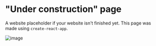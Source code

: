 # "Under construction" page

A website placeholder if your website isn't finished yet. This page was made using `create-react-app`.

![image](https://user-images.githubusercontent.com/24809068/80192196-1e5cf600-8617-11ea-8ae2-15b112d56449.png)
